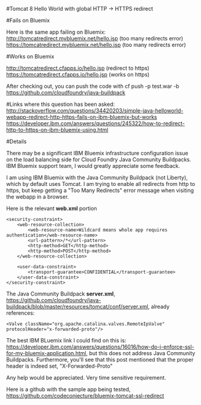 
#Tomcat 8 Hello World with global HTTP -> HTTPS redirect

#Fails on Bluemix

Here is the same app failing on Bluemix:  http://tomcatredirect.mybluemix.net/hello.jsp
(too many redirects error)
https://tomcatredirect.mybluemix.net/hello.jsp
(too many redirects error)

#Works on Bluemix

http://tomcatredirect.cfapps.io/hello.jsp
(redirect to https)
https://tomcatredirect.cfapps.io/hello.jsp
(works on https)

After checking out, you can push the code with
    cf push <testappname> -p test.war -b https://github.com/cloudfoundry/java-buildpack

#Links where this question has been asked:
http://stackoverflow.com/questions/34420203/simple-java-helloworld-webapp-redirect-http-https-fails-on-ibm-bluemix-but-works
https://developer.ibm.com/answers/questions/245322/how-to-redirect-http-to-https-on-ibm-bluemix-using.html

#Details

There may be a significant IBM Bluemix infrastructure configuration issue on the load balancing side for Cloud Foundry Java Community Buildpacks.  IBM Bluemix support team, I would greatly appreciate some feedback.

I am using IBM Bluemix with the Java Community Buildpack (not Liberty), which by default uses Tomcat.  I am trying to enable all redirects from http to https, but keep getting a "Too Many Redirects" error message when visiting the webapp in a browser.

Here is the relevant **web.xml** portion

    <security-constraint>
		<web-resource-collection>
			<web-resource-name>Wildcard means whole app requires authentication</web-resource-name>
			<url-pattern>/*</url-pattern>
			<http-method>GET</http-method>
			<http-method>POST</http-method>
		</web-resource-collection>

		<user-data-constraint>
			<transport-guarantee>CONFIDENTIAL</transport-guarantee>
		</user-data-constraint>
	</security-constraint>

The Java Community Buildpack **server.xml**, https://github.com/cloudfoundry/java-buildpack/blob/master/resources/tomcat/conf/server.xml, already references:

    <Valve className="org.apache.catalina.valves.RemoteIpValve" protocolHeader="x-forwarded-proto"/>

The best IBM BLuemix link I could find on this is:  https://developer.ibm.com/answers/questions/16016/how-do-i-enforce-ssl-for-my-bluemix-application.html, but this does not address Java Community Buildpacks.  Furthermore, you'll see that this post mentioned that the proper header is indeed set, "X-Forwarded-Proto"

Any help would be appreciated.  Very time sensitive requirement.  

Here is a github with the sample app being tested,
https://github.com/codeconjecture/bluemix-tomcat-ssl-redirect
